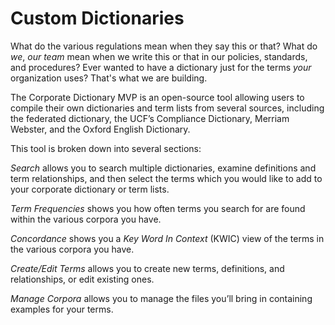 # Custom Dictionaries

What do the various regulations mean when they say this or that? What do _we_, _our team_ mean when we write this or that in our policies, standards, and procedures? Ever wanted to have a dictionary just for the terms _your_ organization uses? That's what we are building.

The Corporate Dictionary MVP is an open-source tool allowing users to compile their own dictionaries and term lists from several sources, including the federated dictionary, the UCF’s Compliance Dictionary, Merriam Webster, and the Oxford English Dictionary.

This tool is broken down into several sections:

_Search_ allows you to search multiple dictionaries, examine definitions and term relationships, and then select the terms which you would like to add to your corporate dictionary or term lists.

_Term Frequencies_ shows you how often terms you search for are found within the various corpora you have.

_Concordance_ shows you a _Key Word In Context_ (KWIC) view of the terms in the various corpora you have.

_Create/Edit Terms_ allows you to create new terms, definitions, and relationships, or edit existing ones.

_Manage Corpora_ allows you to manage the files you’ll bring in containing examples for your terms.
